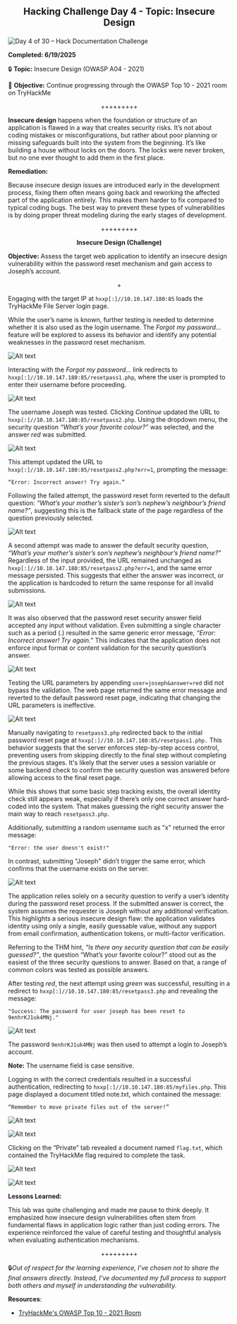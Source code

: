 **<p align="center">Hacking Challenge Day 4 - Topic: Insecure Design</p>**
---
![Day 4 of 30 – Hack Documentation Challenge](https://img.shields.io/badge/Day%204%20of%2030-Hack%20Documentation%20Challenge-crimson?style=for-the-badge&logo=tryhackme)

**Completed: 6/19/2025**

🔒 **Topic:** Insecure Design (OWASP A04 - 2021)

🎯 **Objective:** Continue progressing through the OWASP Top 10 - 2021 room on TryHackMe

<p align="center">+++++++++</p>

**Insecure design** happens when the foundation or structure of an application is flawed in a way that creates security risks. It’s not about coding mistakes or misconfigurations, but rather about poor planning or missing safeguards built into the system from the beginning.
It’s like building a house without locks on the doors. The locks were never broken, but no one ever thought to add them in the first place.

**Remediation:**

Because insecure design issues are introduced early in the development process, fixing them often means going back and reworking the affected part of the application entirely. This makes them harder to fix compared to typical coding bugs. The best way to prevent these types of vulnerabilities is by doing proper threat modeling during the early stages of development.

<p align="center">+++++++++</p>

**<p align="center">Insecure Design (Challenge)</p>**

**Objective:** Assess the target web application to identify an insecure design vulnerability within the password reset mechanism and gain access to Joseph’s account.

<p align="center">+</p>

Engaging with the target IP at `hxxp[:]//10.10.147.180:85` loads the TryHackMe File Server login page.

While the user’s name is known, further testing is needed to determine whether it is also used as the login username. The *Forgot my password…* feature will be explored to assess its behavior and identify any potential weaknesses in the password reset mechanism.

![Alt text](https://github.com/chaiexe/TryHackMe-Write-ups/blob/main/4.%20Insecure%20Design%20Write-up/Images/Screenshot%201.png)

Interacting with the *Forgot my password…* link redirects to `hxxp[:]//10.10.147.180:85/resetpass1.php`, where the user is prompted to enter their username before proceeding.

![Alt text](https://github.com/chaiexe/TryHackMe-Write-ups/blob/main/4.%20Insecure%20Design%20Write-up/Images/Screenshot%202.png)

The username Joseph was tested. Clicking *Continue* updated the URL to `hxxp[:]//10.10.147.180:85/resetpass2.php`. Using the dropdown menu, the security question *“What’s your favorite colour?”* was selected, and the answer *red* was submitted.

![Alt text](https://github.com/chaiexe/TryHackMe-Write-ups/blob/main/4.%20Insecure%20Design%20Write-up/Images/Screenshot%203.png)

This attempt updated the URL to `hxxp[:]//10.10.147.180:85/resetpass2.php?err=1`, prompting the message:
```
“Error: Incorrect answer! Try again.”
```

Following the failed attempt, the password reset form reverted to the default question: *“What’s your mother’s sister’s son’s nephew’s neighbour’s friend name?”*, suggesting this is the fallback state of the page regardless of the question previously selected.

![Alt text](https://github.com/chaiexe/TryHackMe-Write-ups/blob/main/4.%20Insecure%20Design%20Write-up/Images/Screenshot%204.png)

A second attempt was made to answer the default security question, *“What’s your mother’s sister’s son’s nephew’s neighbour’s friend name?”* Regardless of the input provided, the URL remained unchanged as `hxxp[:]//10.10.147.180:85/resetpass2.php?err=1`, and the same error message persisted. This suggests that either the answer was incorrect, or the application is hardcoded to return the same response for all invalid submissions.

![Alt text](https://github.com/chaiexe/TryHackMe-Write-ups/blob/main/4.%20Insecure%20Design%20Write-up/Images/Screenshot%205.png)

It was also observed that the password reset security answer field accepted any input without validation. Even submitting a single character such as a period (.) resulted in the same generic error message, *“Error: Incorrect answer! Try again.”* This indicates that the application does not enforce input format or content validation for the security question’s answer.

![Alt text](https://github.com/chaiexe/TryHackMe-Write-ups/blob/main/4.%20Insecure%20Design%20Write-up/Images/Screenshot%206.png)

Testing the URL parameters by appending `user=joseph&answer=red` did not bypass the validation. The web page returned the same error message and reverted to the default password reset page, indicating that changing the URL parameters is ineffective.

![Alt text](https://github.com/chaiexe/TryHackMe-Write-ups/blob/main/4.%20Insecure%20Design%20Write-up/Images/Screenshot%207.png)

Manually navigating to `resetpass3.php` redirected back to the initial password reset page at `hxxp[:]//10.10.147.180:85/resetpass1.php.` This behavior suggests that the server enforces step-by-step access control, preventing users from skipping directly to the final step without completing the previous stages. It's likely that the server uses a session variable or some backend check to confirm the security question was answered before allowing access to the final reset page.

While this shows that some basic step tracking exists, the overall identity check still appears weak, especially if there’s only one correct answer hard-coded into the system. That makes guessing the right security answer the main way to reach `resetpass3.php`.

Additionally, submitting a random username such as "x" returned the error message:
```
"Error: the user doesn't exist!"
```
In contrast, submitting "Joseph" didn’t trigger the same error, which confirms that the username exists on the server.

![Alt text](https://github.com/chaiexe/TryHackMe-Write-ups/blob/main/4.%20Insecure%20Design%20Write-up/Images/Screenshot%208.png)

The application relies solely on a security question to verify a user’s identity during the password reset process. If the submitted answer is correct, the system assumes the requester is Joseph without any additional verification. This highlights a serious insecure design flaw: the application validates identity using only a single, easily guessable value, without any support from email confirmation, authentication tokens, or multi-factor verification.

Referring to the THM hint, *“Is there any security question that can be easily guessed?”*, the question “What’s your favorite colour?” stood out as the easiest of the three security questions to answer. Based on that, a range of common colors was tested as possible answers.

After testing *red*, the next attempt using *green* was successful, resulting in a redirect to `hxxp[:]//10.10.147.180:85/resetpass3.php` and revealing the message:

```
"Success: The password for user joseph has been reset to 9enhrKJ1uk4MNj."

```

![Alt text](https://github.com/chaiexe/TryHackMe-Write-ups/blob/main/4.%20Insecure%20Design%20Write-up/Images/Screenshot%209.png)

The password `9enhrKJ1uk4MNj` was then used to attempt a login to Joseph’s account.

**Note:** The username field is case sensitive.

Logging in with the correct credentials resulted in a successful authentication, redirecting to `hxxp[:]//10.10.147.180:85/myfiles.php`. This page displayed a document titled note.txt, which contained the message:

```
“Remember to move private files out of the server!”
```

![Alt text](https://github.com/chaiexe/TryHackMe-Write-ups/blob/main/4.%20Insecure%20Design%20Write-up/Images/Screenshot%2010.png)



![Alt text](https://github.com/chaiexe/TryHackMe-Write-ups/blob/main/4.%20Insecure%20Design%20Write-up/Images/Screenshot%2011.png)

Clicking on the “Private” tab revealed a document named `flag.txt`, which contained the TryHackMe flag required to complete the task.

![Alt text](https://github.com/chaiexe/TryHackMe-Write-ups/blob/main/4.%20Insecure%20Design%20Write-up/Images/Screenshot%2012.png)

![Alt text](https://github.com/chaiexe/TryHackMe-Write-ups/blob/main/4.%20Insecure%20Design%20Write-up/Images/Screenshot%2013.png)

**Lessons Learned:**

This lab was quite challenging and made me pause to think deeply. It emphasized how insecure design vulnerabilities often stem from fundamental flaws in application logic rather than just coding errors. The experience reinforced the value of careful testing and thoughtful analysis when evaluating authentication mechanisms.


<p align="center">+++++++++</p>

🔒*Out of respect for the learning experience, I’ve chosen not to share the final answers directly. Instead, I’ve documented my full process to support both others and myself in understanding the vulnerability.*

**Resources**:
- [TryHackMe's OWASP Top 10 - 2021 Room](https://tryhackme.com/room/owasptop102021)
